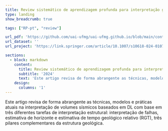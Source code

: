 ```yaml
---
title: Review sistemático de aprendizagem profunda para interpretação geológica estrutural
type: landing
show_breadcrumb: true

tags: ["RP-pt", "review"]

url_pdf: 'https://github.com/uai-ufmg/uai-ufmg.github.io/blob/main/content/projects/researchProjects/projectsLabUAI/SystematicReviewOnDeepLearning/L3_Systematic.pdf'
url_dataset: ''
url_project: 'https://link.springer.com/article/10.1007/s10618-024-01079-y'

sections:
  - block: markdown
    content:
      title: Review sistemático de aprendizagem profunda para interpretação geológica estrutural
      subtitle: '2024'
      text: 'Este artigo revisa de forma abrangente as técnicas, modelos e práticas atuais na interpretação de volumes sísmicos baseados em DL com base em três diferentes tarefas de interpretação estrutural: interpretação de falhas, estimativa de horizonte e estimativa de tempo geológico relativo (RGT), três pilares complementares da estrutura geológica.'
    design:
      columns: '1'
---
```


Este artigo revisa de forma abrangente as técnicas, modelos e práticas atuais na interpretação de volumes sísmicos baseados em DL com base em três diferentes tarefas de interpretação estrutural: interpretação de falhas, estimativa de horizonte e estimativa de tempo geológico relativo (RGT), três pilares complementares da estrutura geológica.
